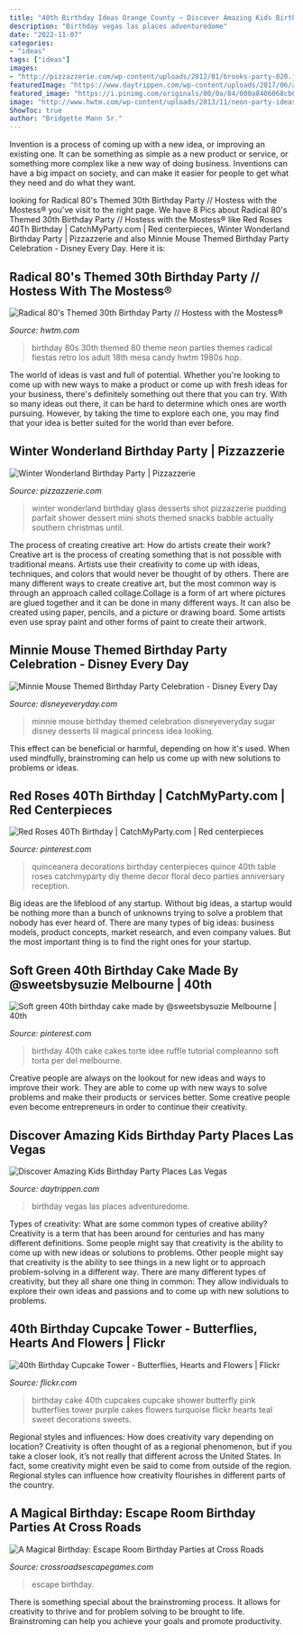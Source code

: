 ```yaml
---
title: "40th Birthday Ideas Orange County ~ Discover Amazing Kids Birthday Party Places Las Vegas"
description: "Birthday vegas las places adventuredome"
date: "2022-11-07"
categories:
- "ideas"
tags: ["ideas"]
images:
- "http://pizzazzerie.com/wp-content/uploads/2012/01/brooks-party-020.jpg"
featuredImage: "https://www.daytrippen.com/wp-content/uploads/2017/06/adventuredome-birthday-party.jpg"
featured_image: "https://i.pinimg.com/originals/00/0a/84/000a8406068cb6590771e72258373f9c.jpg"
image: "http://www.hwtm.com/wp-content/uploads/2013/11/neon-party-ideas.jpg"
ShowToc: true
author: "Bridgette Mann Sr."
---
```



Invention is a process of coming up with a new idea, or improving an existing one. It can be something as simple as a new product or service, or something more complex like a new way of doing business. Inventions can have a big impact on society, and can make it easier for people to get what they need and do what they want.

	

		
looking for Radical 80&#039;s Themed 30th Birthday Party // Hostess with the Mostess® you've visit to the right page. We have 8 Pics about Radical 80&#039;s Themed 30th Birthday Party // Hostess with the Mostess® like Red Roses 40Th Birthday | CatchMyParty.com | Red centerpieces, Winter Wonderland Birthday Party | Pizzazzerie and also Minnie Mouse Themed Birthday Party Celebration - Disney Every Day. Here it is:
		
    
## Radical 80&#039;s Themed 30th Birthday Party // Hostess With The Mostess®

<img loading=lazy src="http://www.hwtm.com/wp-content/uploads/2013/11/neon-party-ideas.jpg" onerror="this.onerror=null;this.src='https://tse4.mm.bing.net/th?id=OIP.oWuYW8D-tVxebWijahz1owHaJ4&amp;pid=15.1';" alt="Radical 80&#039;s Themed 30th Birthday Party // Hostess with the Mostess®">

_Source: hwtm.com_

>birthday 80s 30th themed 80 theme neon parties themes radical fiestas retro los adult 18th mesa candy hwtm 1980s hop. 

	

The world of ideas is vast and full of potential. Whether you're looking to come up with new ways to make a product or come up with fresh ideas for your business, there's definitely something out there that you can try. With so many ideas out there, it can be hard to determine which ones are worth pursuing. However, by taking the time to explore each one, you may find that your idea is better suited for the world than ever before.

    
## Winter Wonderland Birthday Party | Pizzazzerie

<img loading=lazy src="http://pizzazzerie.com/wp-content/uploads/2012/01/brooks-party-020.jpg" onerror="this.onerror=null;this.src='https://tse3.mm.bing.net/th?id=OIP.up88BZBrnb6qVXovIX0FKgHaKF&amp;pid=15.1';" alt="Winter Wonderland Birthday Party | Pizzazzerie">

_Source: pizzazzerie.com_

>winter wonderland birthday glass desserts shot pizzazzerie pudding parfait shower dessert mini shots themed snacks babble actually southern christmas until. 

	

The process of creating creative art: How do artists create their work?
Creative art is the process of creating something that is not possible with traditional means. Artists use their creativity to come up with ideas, techniques, and colors that would never be thought of by others. There are many different ways to create creative art, but the most common way is through an approach called collage.Collage is a form of art where pictures are glued together and it can be done in many different ways. It can also be created using paper, pencils, and a picture or drawing board. Some artists even use spray paint and other forms of paint to create their artwork.

    
## Minnie Mouse Themed Birthday Party Celebration - Disney Every Day

<img loading=lazy src="https://www.disneyeveryday.com/wp-content/uploads/2014/07/image12-940x691.jpg" onerror="this.onerror=null;this.src='https://tse2.mm.bing.net/th?id=OIP.kaj7tqP7Li01u-qEf0OeJgHaFc&amp;pid=15.1';" alt="Minnie Mouse Themed Birthday Party Celebration - Disney Every Day">

_Source: disneyeveryday.com_

>minnie mouse birthday themed celebration disneyeveryday sugar disney desserts lil magical princess idea looking. 

	

This effect can be beneficial or harmful, depending on how it's used. When used mindfully, brainstroming can help us come up with new solutions to problems or ideas.

    
## Red Roses 40Th Birthday | CatchMyParty.com | Red Centerpieces

<img loading=lazy src="https://i.pinimg.com/736x/2e/22/c9/2e22c9fadcceff533cfa7b6b522b4c1c.jpg" onerror="this.onerror=null;this.src='https://tse4.mm.bing.net/th?id=OIP.KcOnrVD1HuGbNTe0AFftqAHaJ3&amp;pid=15.1';" alt="Red Roses 40Th Birthday | CatchMyParty.com | Red centerpieces">

_Source: pinterest.com_

>quinceanera decorations birthday centerpieces quince 40th table roses catchmyparty diy theme decor floral deco parties anniversary reception. 

	

Big ideas are the lifeblood of any startup. Without big ideas, a startup would be nothing more than a bunch of unknowns trying to solve a problem that nobody has ever heard of. There are many types of big ideas: business models, product concepts, market research, and even company values. But the most important thing is to find the right ones for your startup.

    
## Soft Green 40th Birthday Cake Made By @sweetsbysuzie Melbourne | 40th

<img loading=lazy src="https://i.pinimg.com/originals/00/0a/84/000a8406068cb6590771e72258373f9c.jpg" onerror="this.onerror=null;this.src='https://tse2.mm.bing.net/th?id=OIP.2QRvAnmQfSCLeqQnysffUQHaJ4&amp;pid=15.1';" alt="Soft green 40th birthday cake made by @sweetsbysuzie Melbourne | 40th">

_Source: pinterest.com_

>birthday 40th cake cakes torte idee ruffle tutorial compleanno soft torta per del melbourne. 

	

Creative people are always on the lookout for new ideas and ways to improve their work. They are able to come up with new ways to solve problems and make their products or services better. Some creative people even become entrepreneurs in order to continue their creativity.

    
## Discover Amazing Kids Birthday Party Places Las Vegas

<img loading=lazy src="https://www.daytrippen.com/wp-content/uploads/2017/06/adventuredome-birthday-party.jpg" onerror="this.onerror=null;this.src='https://tse2.mm.bing.net/th?id=OIP.nrFhSe8nCDmHgni1aNBgowHaE3&amp;pid=15.1';" alt="Discover Amazing Kids Birthday Party Places Las Vegas">

_Source: daytrippen.com_

>birthday vegas las places adventuredome. 

	

Types of creativity: What are some common types of creative ability?
Creativity is a term that has been around for centuries and has many different definitions. Some people might say that creativity is the ability to come up with new ideas or solutions to problems. Other people might say that creativity is the ability to see things in a new light or to approach problem-solving in a different way. There are many different types of creativity, but they all share one thing in common: They allow individuals to explore their own ideas and passions and to come up with new solutions to problems.

    
## 40th Birthday Cupcake Tower - Butterflies, Hearts And Flowers | Flickr

<img loading=lazy src="https://c2.staticflickr.com/4/3619/3548927487_19f471b85e.jpg" onerror="this.onerror=null;this.src='https://tse3.mm.bing.net/th?id=OIP._sdD35L_tH-2Zp0zgstEaQHaFY&amp;pid=15.1';" alt="40th Birthday Cupcake Tower - Butterflies, Hearts and Flowers | Flickr">

_Source: flickr.com_

>birthday cake 40th cupcakes cupcake shower butterfly pink butterflies tower purple cakes flowers turquoise flickr hearts teal sweet decorations sweets. 

	

Regional styles and influences: How does creativity vary depending on location?
Creativity is often thought of as a regional phenomenon, but if you take a closer look, it’s not really that different across the United States. In fact, some creativity might even be said to come from outside of the region. Regional styles can influence how creativity flourishes in different parts of the country.

    
## A Magical Birthday: Escape Room Birthday Parties At Cross Roads

<img loading=lazy src="https://crossroadsescapegames.com/wp-content/uploads/2018/05/Geoff_May_W2_1.jpg" onerror="this.onerror=null;this.src='https://tse1.mm.bing.net/th?id=OIP.7UQ9VPjdtyuqaS_riaYJYQHaFj&amp;pid=15.1';" alt="A Magical Birthday: Escape Room Birthday Parties at Cross Roads">

_Source: crossroadsescapegames.com_

>escape birthday. 

	

There is something special about the brainstroming process. It allows for creativity to thrive and for problem solving to be brought to life. Brainstroming can help you achieve your goals and promote productivity.

